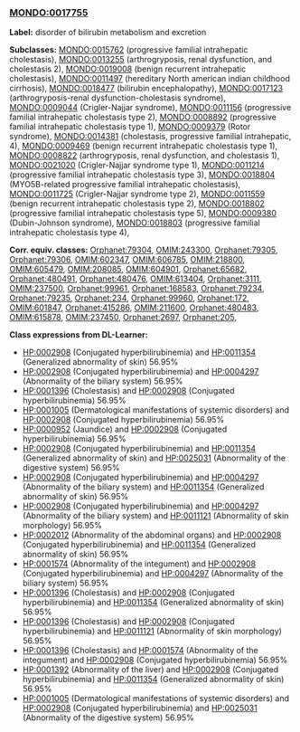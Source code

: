 
### [MONDO:0017755](http://purl.obolibrary.org/obo/MONDO_0017755)
**Label:** disorder of bilirubin metabolism and excretion

**Subclasses:** [MONDO:0015762](http://purl.obolibrary.org/obo/MONDO_0015762) (progressive familial intrahepatic cholestasis), [MONDO:0013255](http://purl.obolibrary.org/obo/MONDO_0013255) (arthrogryposis, renal dysfunction, and cholestasis 2), [MONDO:0019008](http://purl.obolibrary.org/obo/MONDO_0019008) (benign recurrent intrahepatic cholestasis), [MONDO:0011497](http://purl.obolibrary.org/obo/MONDO_0011497) (hereditary North american indian childhood cirrhosis), [MONDO:0018477](http://purl.obolibrary.org/obo/MONDO_0018477) (bilirubin encephalopathy), [MONDO:0017123](http://purl.obolibrary.org/obo/MONDO_0017123) (arthrogryposis-renal dysfunction-cholestasis syndrome), [MONDO:0009044](http://purl.obolibrary.org/obo/MONDO_0009044) (Crigler-Najjar syndrome), [MONDO:0011156](http://purl.obolibrary.org/obo/MONDO_0011156) (progressive familial intrahepatic cholestasis type 2), [MONDO:0008892](http://purl.obolibrary.org/obo/MONDO_0008892) (progressive familial intrahepatic cholestasis type 1), [MONDO:0009379](http://purl.obolibrary.org/obo/MONDO_0009379) (Rotor syndrome), [MONDO:0014381](http://purl.obolibrary.org/obo/MONDO_0014381) (cholestasis, progressive familial intrahepatic, 4), [MONDO:0009469](http://purl.obolibrary.org/obo/MONDO_0009469) (benign recurrent intrahepatic cholestasis type 1), [MONDO:0008822](http://purl.obolibrary.org/obo/MONDO_0008822) (arthrogryposis, renal dysfunction, and cholestasis 1), [MONDO:0021020](http://purl.obolibrary.org/obo/MONDO_0021020) (Crigler-Najjar syndrome type 1), [MONDO:0011214](http://purl.obolibrary.org/obo/MONDO_0011214) (progressive familial intrahepatic cholestasis type 3), [MONDO:0018804](http://purl.obolibrary.org/obo/MONDO_0018804) (MYO5B-related progressive familial intrahepatic cholestasis), [MONDO:0011725](http://purl.obolibrary.org/obo/MONDO_0011725) (Crigler-Najjar syndrome type 2), [MONDO:0011559](http://purl.obolibrary.org/obo/MONDO_0011559) (benign recurrent intrahepatic cholestasis type 2), [MONDO:0018802](http://purl.obolibrary.org/obo/MONDO_0018802) (progressive familial intrahepatic cholestasis type 5), [MONDO:0009380](http://purl.obolibrary.org/obo/MONDO_0009380) (Dubin-Johnson syndrome), [MONDO:0018803](http://purl.obolibrary.org/obo/MONDO_0018803) (progressive familial intrahepatic cholestasis type 4), 

**Corr. equiv. classes:** [Orphanet:79304](http://www.orpha.net/ORDO/Orphanet_79304), [OMIM:243300](http://purl.obolibrary.org/obo/OMIM_243300), [Orphanet:79305](http://www.orpha.net/ORDO/Orphanet_79305), [Orphanet:79306](http://www.orpha.net/ORDO/Orphanet_79306), [OMIM:602347](http://purl.obolibrary.org/obo/OMIM_602347), [OMIM:606785](http://purl.obolibrary.org/obo/OMIM_606785), [OMIM:218800](http://purl.obolibrary.org/obo/OMIM_218800), [OMIM:605479](http://purl.obolibrary.org/obo/OMIM_605479), [OMIM:208085](http://purl.obolibrary.org/obo/OMIM_208085), [OMIM:604901](http://purl.obolibrary.org/obo/OMIM_604901), [Orphanet:65682](http://www.orpha.net/ORDO/Orphanet_65682), [Orphanet:480491](http://www.orpha.net/ORDO/Orphanet_480491), [Orphanet:480476](http://www.orpha.net/ORDO/Orphanet_480476), [OMIM:613404](http://purl.obolibrary.org/obo/OMIM_613404), [Orphanet:3111](http://www.orpha.net/ORDO/Orphanet_3111), [OMIM:237500](http://purl.obolibrary.org/obo/OMIM_237500), [Orphanet:99961](http://www.orpha.net/ORDO/Orphanet_99961), [Orphanet:168583](http://www.orpha.net/ORDO/Orphanet_168583), [Orphanet:79234](http://www.orpha.net/ORDO/Orphanet_79234), [Orphanet:79235](http://www.orpha.net/ORDO/Orphanet_79235), [Orphanet:234](http://www.orpha.net/ORDO/Orphanet_234), [Orphanet:99960](http://www.orpha.net/ORDO/Orphanet_99960), [Orphanet:172](http://www.orpha.net/ORDO/Orphanet_172), [OMIM:601847](http://purl.obolibrary.org/obo/OMIM_601847), [Orphanet:415286](http://www.orpha.net/ORDO/Orphanet_415286), [OMIM:211600](http://purl.obolibrary.org/obo/OMIM_211600), [Orphanet:480483](http://www.orpha.net/ORDO/Orphanet_480483), [OMIM:615878](http://purl.obolibrary.org/obo/OMIM_615878), [OMIM:237450](http://purl.obolibrary.org/obo/OMIM_237450), [Orphanet:2697](http://www.orpha.net/ORDO/Orphanet_2697), [Orphanet:205](http://www.orpha.net/ORDO/Orphanet_205), 

**Class expressions from DL-Learner:**

- [HP:0002908](http://purl.obolibrary.org/obo/HP_0002908) (Conjugated hyperbilirubinemia) and [HP:0011354](http://purl.obolibrary.org/obo/HP_0011354) (Generalized abnormality of skin) 56.95%
- [HP:0002908](http://purl.obolibrary.org/obo/HP_0002908) (Conjugated hyperbilirubinemia) and [HP:0004297](http://purl.obolibrary.org/obo/HP_0004297) (Abnormality of the biliary system) 56.95%
- [HP:0001396](http://purl.obolibrary.org/obo/HP_0001396) (Cholestasis) and [HP:0002908](http://purl.obolibrary.org/obo/HP_0002908) (Conjugated hyperbilirubinemia) 56.95%
- [HP:0001005](http://purl.obolibrary.org/obo/HP_0001005) (Dermatological manifestations of systemic disorders) and [HP:0002908](http://purl.obolibrary.org/obo/HP_0002908) (Conjugated hyperbilirubinemia) 56.95%
- [HP:0000952](http://purl.obolibrary.org/obo/HP_0000952) (Jaundice) and [HP:0002908](http://purl.obolibrary.org/obo/HP_0002908) (Conjugated hyperbilirubinemia) 56.95%
- [HP:0002908](http://purl.obolibrary.org/obo/HP_0002908) (Conjugated hyperbilirubinemia) and [HP:0011354](http://purl.obolibrary.org/obo/HP_0011354) (Generalized abnormality of skin) and [HP:0025031](http://purl.obolibrary.org/obo/HP_0025031) (Abnormality of the digestive system) 56.95%
- [HP:0002908](http://purl.obolibrary.org/obo/HP_0002908) (Conjugated hyperbilirubinemia) and [HP:0004297](http://purl.obolibrary.org/obo/HP_0004297) (Abnormality of the biliary system) and [HP:0011354](http://purl.obolibrary.org/obo/HP_0011354) (Generalized abnormality of skin) 56.95%
- [HP:0002908](http://purl.obolibrary.org/obo/HP_0002908) (Conjugated hyperbilirubinemia) and [HP:0004297](http://purl.obolibrary.org/obo/HP_0004297) (Abnormality of the biliary system) and [HP:0011121](http://purl.obolibrary.org/obo/HP_0011121) (Abnormality of skin morphology) 56.95%
- [HP:0002012](http://purl.obolibrary.org/obo/HP_0002012) (Abnormality of the abdominal organs) and [HP:0002908](http://purl.obolibrary.org/obo/HP_0002908) (Conjugated hyperbilirubinemia) and [HP:0011354](http://purl.obolibrary.org/obo/HP_0011354) (Generalized abnormality of skin) 56.95%
- [HP:0001574](http://purl.obolibrary.org/obo/HP_0001574) (Abnormality of the integument) and [HP:0002908](http://purl.obolibrary.org/obo/HP_0002908) (Conjugated hyperbilirubinemia) and [HP:0004297](http://purl.obolibrary.org/obo/HP_0004297) (Abnormality of the biliary system) 56.95%
- [HP:0001396](http://purl.obolibrary.org/obo/HP_0001396) (Cholestasis) and [HP:0002908](http://purl.obolibrary.org/obo/HP_0002908) (Conjugated hyperbilirubinemia) and [HP:0011354](http://purl.obolibrary.org/obo/HP_0011354) (Generalized abnormality of skin) 56.95%
- [HP:0001396](http://purl.obolibrary.org/obo/HP_0001396) (Cholestasis) and [HP:0002908](http://purl.obolibrary.org/obo/HP_0002908) (Conjugated hyperbilirubinemia) and [HP:0011121](http://purl.obolibrary.org/obo/HP_0011121) (Abnormality of skin morphology) 56.95%
- [HP:0001396](http://purl.obolibrary.org/obo/HP_0001396) (Cholestasis) and [HP:0001574](http://purl.obolibrary.org/obo/HP_0001574) (Abnormality of the integument) and [HP:0002908](http://purl.obolibrary.org/obo/HP_0002908) (Conjugated hyperbilirubinemia) 56.95%
- [HP:0001392](http://purl.obolibrary.org/obo/HP_0001392) (Abnormality of the liver) and [HP:0002908](http://purl.obolibrary.org/obo/HP_0002908) (Conjugated hyperbilirubinemia) and [HP:0011354](http://purl.obolibrary.org/obo/HP_0011354) (Generalized abnormality of skin) 56.95%
- [HP:0001005](http://purl.obolibrary.org/obo/HP_0001005) (Dermatological manifestations of systemic disorders) and [HP:0002908](http://purl.obolibrary.org/obo/HP_0002908) (Conjugated hyperbilirubinemia) and [HP:0025031](http://purl.obolibrary.org/obo/HP_0025031) (Abnormality of the digestive system) 56.95%


